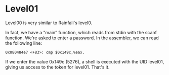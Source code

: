 # Level01

Level00 is very similar to Rainfall's level0. 

In fact, we have a “main” function, which reads from stdin with the scanf function. We're asked to enter a password. In the assembler, we can read the following line: 

```0x080484e7 <+83>: cmp $0x149c,%eax.```

If we enter the value 0x149c (5276), a shell is executed with the UID level01, giving us access to the token for level01. 
That's it.
